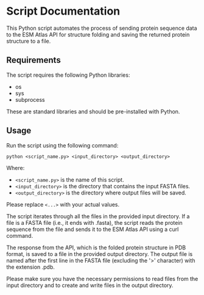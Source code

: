 # Script Documentation

This Python script automates the process of sending protein sequence data to the ESM Atlas API for structure folding and saving the returned protein structure to a file.

## Requirements

The script requires the following Python libraries:

- os
- sys
- subprocess

These are standard libraries and should be pre-installed with Python.

## Usage

Run the script using the following command:

`python <script_name.py> <input_directory> <output_directory>`


Where:

- `<script_name.py>` is the name of this script.
- `<input_directory>` is the directory that contains the input FASTA files.
- `<output_directory>` is the directory where output files will be saved.

Please replace `<...>` with your actual values.

The script iterates through all the files in the provided input directory. If a file is a FASTA file (i.e., it ends with .fasta), the script reads the protein sequence from the file and sends it to the ESM Atlas API using a curl command.

The response from the API, which is the folded protein structure in PDB format, is saved to a file in the provided output directory. The output file is named after the first line in the FASTA file (excluding the '>' character) with the extension .pdb.

Please make sure you have the necessary permissions to read files from the input directory and to create and write files in the output directory.
